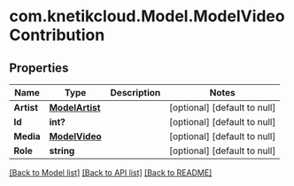 # com.knetikcloud.Model.ModelVideoContribution
## Properties

Name | Type | Description | Notes
------------ | ------------- | ------------- | -------------
**Artist** | [**ModelArtist**](ModelArtist.md) |  | [optional] [default to null]
**Id** | **int?** |  | [optional] [default to null]
**Media** | [**ModelVideo**](ModelVideo.md) |  | [optional] [default to null]
**Role** | **string** |  | [optional] [default to null]

[[Back to Model list]](../README.md#documentation-for-models) [[Back to API list]](../README.md#documentation-for-api-endpoints) [[Back to README]](../README.md)

